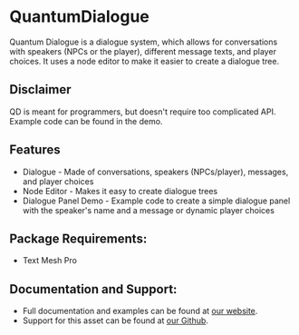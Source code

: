 # QuantumDialogue
Quantum Dialogue is a dialogue system, which allows for conversations with speakers (NPCs or the player), different message texts, and player choices. It uses a node editor to make it easier to create a dialogue tree.

Disclaimer
-----
QD is meant for programmers, but doesn't require too complicated API. Example code can be found in the demo.

Features
-----
 * Dialogue - Made of conversations, speakers (NPCs/player), messages, and player choices
 * Node Editor - Makes it easy to create dialogue trees
 * Dialogue Panel Demo - Example code to create a simple dialogue panel with the speaker's name and a message or dynamic player choices

Package Requirements:
-----
 * Text Mesh Pro

Documentation and Support:
-----
 * Full documentation and examples can be found at [our website](https://quantumtekhub.com/docs/quantumdialogue/).
 * Support for this asset can be found at [our Github](https://github.com/QuantumTekSupport/QuantumDialogue/issues).
